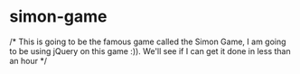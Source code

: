 # simon-game

/* This is going to be the famous game called the Simon Game,
I am going to be using jQuery on this game :)). We'll see if I can get it done in less than an hour */
